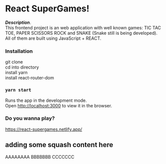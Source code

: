 # React SuperGames!

**_Description_**.  
This frontend project is an web application with well known games: TIC TAC TOE, PAPER SCISSORS ROCK and SNAKE (Snake still is being developed). All of them are built using JavaScript + REACT.

### Installation

git clone  
cd into directory  
install yarn  
install react-router-dom

### `yarn start`

Runs the app in the development mode.  
Open [http://localhost:3000](http://localhost:3000) to view it in the browser.

### Do you wanna play?

https://react-supergames.netlify.app/

## adding some squash content here

AAAAAAAA
BBBBBBB
CCCCCCC
